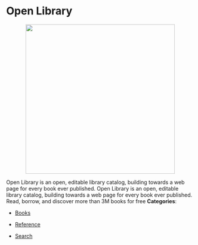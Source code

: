 # Open Library

<p align="center">
    <img width="400" src="https://raw.githubusercontent.com/awesome-apis/awesome-apis/apis/open-library/logo_256x256.png" />
</p>


Open Library is an open, editable library catalog, building towards a web page for every book ever published. Open Library is an open, editable library catalog, building towards a web page for every book ever published. Read, borrow, and discover more than 3M books for free
**Categories**:

- [Books](https://github/awesome-apis/awesome-apis#books)

- [Reference](https://github/awesome-apis/awesome-apis#reference)

- [Search](https://github/awesome-apis/awesome-apis#search)



